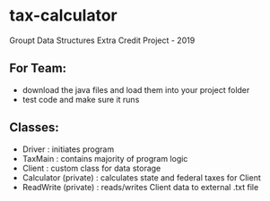 # tax-calculator
Groupt Data Structures Extra Credit Project - 2019

## For Team:
- download the java files and load them into your project folder
- test code and make sure it runs

## Classes:
- Driver : initiates program
- TaxMain : contains majority of program logic
- Client : custom class for data storage
- Calculator (private) : calculates state and federal taxes for Client
- ReadWrite (private) : reads/writes Client data to external .txt file
